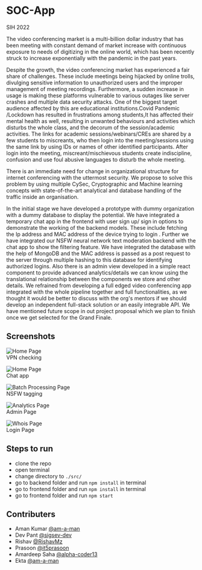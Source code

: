 # SOC-App

SIH 2022 

The video conferencing market is a multi-billion dollar industry that has been meeting with constant demand of market increase with continuous exposure to needs of digitizing in the online world, which has been recently struck to increase exponentially with the pandemic in the past years. 

Despite the growth, the video conferencing market has experienced a fair share of challenges. These include meetings being hijacked by online trolls, divulging sensitive information to unauthorized users and the improper management of meeting recordings. Furthermore, a sudden increase in usage is making these platforms vulnerable to various outages like server crashes and multiple data security attacks. One of the biggest target audience affected by this are educational institutions.Covid Pandemic /Lockdown has resulted in frustrations among students,It has affected their mental health as well, resulting in unwanted behaviours and activities which disturbs the whole class, and the decorum of the session/academic activities. The links for academic sessions/webinars/CREs are shared by a few students to miscreants, who then login into the meeting/sessions using the same link by using IDs or names of other identified participants. After login into the meeting, miscreant/mischievous students create indiscipline, confusion and use foul abusive languages to disturb the whole meeting.


There is an immediate need for change in organizational structure for internet conferencing with the uttermost security. We propose to solve this problem by using multiple CySec, Cryptographic and Machine learning concepts with state-of-the-art analytical and database handling of the traffic inside an organisation.

In the initial stage we have developed a prototype with dummy organization with a dummy database to display the potential. We have integrated a temporary chat app in the frontend with user sign up/ sign in options to demonstrate the working of the backend models. These include fetching the Ip address and MAC address of the device trying to login . Further we have integrated our NSFW neural network text moderation backend with the chat app to show the filtering feature. We have integrated the database with the help of MongoDB and the MAC address is passed as a post request to the server through multiple hashing to this database for identifying authorized logins. Also there is an admin view developed in a simple react component to provide advanced analytics/details we can know using the translational relationship between the components we store and other details. We refrained from developing a full edged video conferencing app integrated with the whole pipeline together and full functionalities, as we thought it would be better to discuss with the org's mentors if we should develop an independent full-stack solution or an easily integrable API. We have mentioned future scope in out project proposal which we plan to finish once we get selected for the Grand Finale.


## Screenshots

![Home Page](./screenshots/vpnCheck.png "VPN check")<br>
VPN checking

![Home Page](./screenshots/chatApp.png "Chat app")<br>
Chat app

![Batch Processing Page](./screenshots/nsfw.png "NSFW")<br>
NSFW tagging

![Analytics Page ](./screenshots/adminPage.png "Admin Page")<br>
Admin Page

![Whois Page](./screenshots/loginPage.png "Login Page")
<br>Login Page


## Steps to run

- clone the repo
- open terminal
- change directory to `./src/`
- go to backend folder and run `npm install` in terminal
- go to frontend folder and run `npm install` in terminal
- go to frontend folder and run `npm start`

## Contributers

- Aman Kumar [@am-a-man](https://github.com/am-a-man) <br>
- Dev Pant [@sigsev-dev](https://github.com/sigsev-dev) <br>
- Rishav  [@RishavMz](https://github.com/RishavMz) <br>
- Prasoon [@it5prasoon](https://github.com/it5prasoon)<br>
- Amardeep Saha [@alpha-coder13](https://github.com/alpha-coder13)<br>
- Ekta [@am-a-man](https://github.com/am-a-man)<br>


